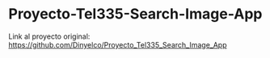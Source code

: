 # Proyecto-Tel335-Search-Image-App
Link al proyecto original: https://github.com/Dinyelco/Proyecto_Tel335_Search_Image_App
